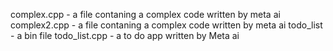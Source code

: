 complex.cpp - a file contaning a complex code written by meta ai 
complex2.cpp - a file contaning a complex code written by meta ai
todo_list - a bin file
todo_list.cpp - a to do app written by Meta ai
